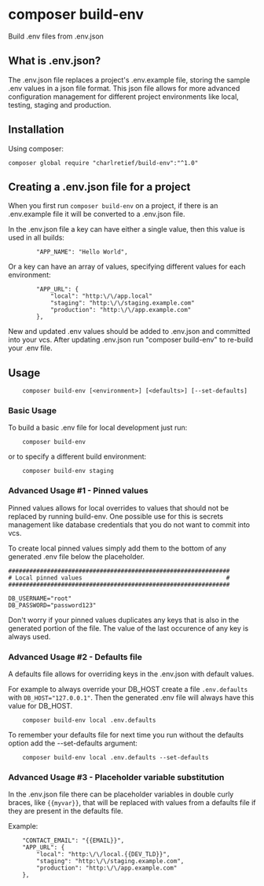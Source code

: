 # composer build-env

Build .env files from .env.json

## What is .env.json?

The .env.json file replaces a project's .env.example file, storing the sample .env values in a json file format.
This json file allows for more advanced configuration management for different project environments like local, testing, staging and production.

## Installation
Using composer:
```
composer global require "charlretief/build-env":"^1.0"
```

## Creating a .env.json file for a project

When you first run `composer build-env` on a project, if there is an .env.example file it will be converted to a .env.json file.


In the .env.json file a key can have either a single value, then this value is used in all builds:

			"APP_NAME": "Hello World",
			
Or a key can have an array of values, specifying different values for each environment:
			
			"APP_URL": {
				"local": "http:\/\/app.local"
				"staging": "http:\/\/staging.example.com"
				"production": "http:\/\/app.example.com"
			},

New and updated .env values should be added to .env.json and committed into your vcs.
After updating .env.json run "composer build-env" to re-build your .env file.

## Usage

		composer build-env [<environment>] [<defaults>] [--set-defaults]


### Basic Usage

To build a basic .env file for local development just run:

		composer build-env		
or to specify a different build environment:

		composer build-env staging

### Advanced Usage #1 - Pinned values

Pinned values allows for local overrides to values that should not be replaced by running build-env.
One possible use for this is secrets management like database credentials that you do not want to commit into vcs.

To create local pinned values simply add them to the bottom of any generated .env file below the placeholder.

	###############################################################
	# Local pinned values                                         #
	###############################################################

	DB_USERNAME="root"
	DB_PASSWORD="password123"

Don't worry if your pinned values duplicates any keys that is also in the generated portion of the file. The value of the last occurence of any key is always used.
				
### Advanced Usage #2 - Defaults file

A defaults file allows for overriding keys in the .env.json with default values.

For example to always override your DB_HOST create a file `.env.defaults` with `DB_HOST="127.0.0.1"`.
Then the generated .env file will always have this value for DB_HOST.

		composer build-env local .env.defaults

To remember your defaults file for next time you run without the defaults option add the --set-defaults argument:

		composer build-env local .env.defaults --set-defaults
		
### Advanced Usage #3 - Placeholder variable substitution

In the .env.json file there can be placeholder variables in double curly braces, like `{{myvar}}`, that will be replaced with values from a defaults file if they are present in the defaults file.

Example:

		"CONTACT_EMAIL": "{{EMAIL}}",
		"APP_URL": {
			"local": "http:\/\/local.{{DEV_TLD}}",
			"staging": "http:\/\/staging.example.com",
			"production": "http:\/\/app.example.com"
		},
